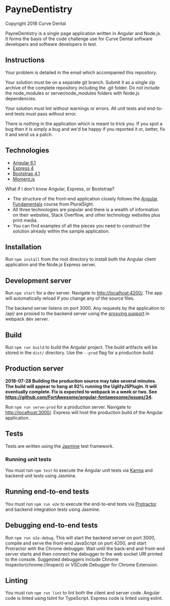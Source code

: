# PayneDentistry

Copyright 2018 Curve Dental 

PayneDentistry is a single page application written in Angular and Node.js.  It forms the basis of the
code challenge use for Curve Dental software developers and software developers in test.

## Instructions

Your problem is detailed in the email which accompanied this repository.

Your solution must be on a separate git branch.  Submit it as a single zip archive of the complete
repository including the .git folder.  Do not include the node_modules or server/node_modules folders
with Node.js dependencies.

Your solution must lint without warnings or errors. All unit tests and end-to-end tests must pass without error.

There is nothing in the application which is meant to trick you.  If you spot a bug then it is simply a bug
and we'd be happy if you reported it or, better, fix it and send us a patch.

## Technologies

* [Angular 6.1](https://angular.io)
* [Express 4](https://expressjs.com/)
* [Bootstrap 4.1](https://getbootstrap.com/docs/4.1/getting-started/introduction/)
* [Moment.js](https://momentjs.com/)

What if I don't know Angular, Express, or Bootstrap?

* The structure of the front-end application closely follows the [Angular Fundamentals](https://app.pluralsight.com/library/courses/angular-fundamentals/table-of-contents) course from PluralSight.
* All three technologies are popular and there is a wealth of information on their websites, Stack Overflow, and other technology websites plus print media.
* You can find examples of all the pieces you need to construct the solution already within the sample application.

## Installation

Run `npm install` from the root directory to install both the Angular client application and the Node.js Express server.

## Development server

Run `npm start` for a dev server. Navigate to [http://localhost:4200/](http://localhost:4200). The app will automatically reload if you change any of the source files.

The backend server listens on port 3000. Any requests by the application to /api/ are proxied to the backend server using the [proxying support](https://github.com/angular/angular-cli/blob/master/docs/documentation/stories/proxy.md) in webpack dev server.

## Build

Run `npm run build` to build the Angular project. The build artifacts will be stored in the `dist/` directory. Use the `--prod` flag for a production build.

## Production server

**2018-07-28 Building the production source may take several minutes.  The build will appear to hang at 92% running the UglifyJSPlugin. It will eventually complete.  Fix is expected to webpack in a week or two. See https://github.com/FortAwesome/angular-fontawesome/issues/34.**

Run `npm run serve-prod` for a production server. Navigate to [http://localhost:3000/](http://localhost:3000). Express will host the production build of the Angular application.

## Tests

Tests are written using the [Jasmine](https://jasmine.github.io/) test framework.

### Running unit tests

You must run `npm test` to execute the Angular unit tests via [Karma](https://karma-runner.github.io) and backend unit tests using Jasmine.

## Running end-to-end tests

You must run `npm run e2e` to execute the end-to-end tests via [Protractor](http://www.protractortest.org/) and backend integration tests using Jasmine.

## Debugging end-to-end tests

Run `npm run e2e-debug`.  This will start the backend server on port 3000, compile and serve the front-end JavaScript on port 4200, and start Protractor with the Chrome debugger.  Wait until the back-end and front-end server starts and
then connect the debugger to the web socket URI printed to the console.  Suggested debuggers include Chrome Inspector(chrome://inspect) or VSCode Debugger for Chrome Extension.

## Linting

You must run `npm run lint` to lint both the client and server code.  Angular code is linted using tslint for TypeScript.  Express code is linted using eslint.
